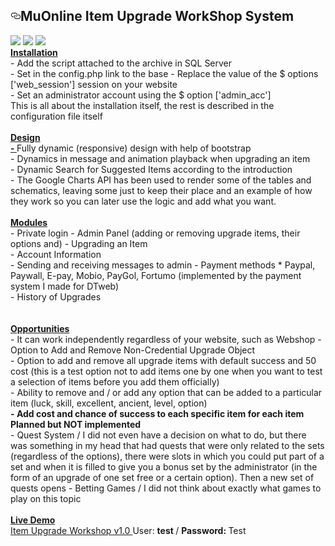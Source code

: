 
<article class="markdown-body entry-content" itemprop="text"><h1><a id="user-content-dtweb-20-muonline-all-seasons" class="anchor" aria-hidden="true" href="#dtweb-20-muonline-all-seasons"><svg class="octicon octicon-link" viewBox="0 0 16 16" version="1.1" width="16" height="16" aria-hidden="true"><path fill-rule="evenodd" d="M4 9h1v1H4c-1.5 0-3-1.69-3-3.5S2.55 3 4 3h4c1.45 0 3 1.69 3 3.5 0 1.41-.91 2.72-2 3.25V8.59c.58-.45 1-1.27 1-2.09C10 5.22 8.98 4 8 4H4c-.98 0-2 1.22-2 2.5S3 9 4 9zm9-3h-1v1h1c1 0 2 1.22 2 2.5S13.98 12 13 12H9c-.98 0-2-1.22-2-2.5 0-.83.42-1.64 1-2.09V6.25c-1.09.53-2 1.84-2 3.25C6 11.31 7.55 13 9 13h4c1.45 0 3-1.69 3-3.5S14.5 6 13 6z"></path></svg></a>MuOnline Item Upgrade WorkShop System</h1>

<img src="https://i.gyazo.com/240369537db327f8257a666ba4795cd0.png">
<img src="https://i.gyazo.com/245351dc7ee1a095fb45a1d918b3d08f.png">
<img src="https://i.gyazo.com/6878bbfea6e78ef1d32d66a25c4405f8.jpg">

<br>
<b> <span style = "text-decoration: underline"> Installation </span> </b> <br>
- Add the script attached to the archive in SQL Server <br>
- Set in the config.php link to the base
- Replace the value of the $ options ['web_session'] session on your website <br>
- Set an administrator account using the $ option ['admin_acc'] <br>
This is all about the installation itself, the rest is described in the configuration file itself
<br>
<br>
<b> <span style = "text-decoration: underline"> Design </ span> <br>
- </b> Fully dynamic (responsive) design with help of bootstrap <br>
- Dynamics in message and animation playback when upgrading an item <br>
- Dynamic Search for Suggested Items according to the introduction <br>
- The Google Charts API has been used to render some of the tables and schematics, leaving some just to keep their place and an example of how they work so you can later use the logic and add what you want.
<br>
<br>
<b> <span style = "text-decoration: underline"> Modules </span> </b> <br>
- Private login
- Admin Panel (adding or removing upgrade items, their options and)
- Upgrading an Item <br>
- Account Information <br>
- Sending and receiving messages to admin
- Payment methods * Paypal, Paywall, E-pay, Mobio, PayGol, Fortumo (implemented by the payment system I made for DTweb) <br>
- History of Upgrades <br>
<br>
<br>
<b> <span style = "text-decoration: underline"> Opportunities </ span> </b> <br>
- It can work independently regardless of your website, such as Webshop
- Option to Add and Remove Non-Credential Upgrade Object <br>
- Option to add and remove all upgrade items with default success and 50 cost (this is a test option not to add items one by one when you want to test a selection of items before you add them officially) <br>
- Ability to remove and / or add any option that can be added to a particular item (luck, skill, excellent, ancient, level, option) <br>
<b> - </b> <b> Add cost and chance of success to each specific item for each item </ b> </ span> <span style = "color: rgb > <br>
- Option to reduce the object level in case of unsuccessful upgrade (for example, if 12 will drop it from 0 to +11) <br>
- An option to delete an item if the upgrade failed
<br>
<b> <span style = "text-decoration: underline"> Planned but NOT implemented </span> </b> <br>
- Quest System / I did not even have a decision on what to do, but there was something in my head that had quests that were only related to the sets (regardless of the options), there were slots in which you could put part of a set and when it is filled to give you a bonus set by the administrator (in the form of an upgrade of one set free or a certain option). Then a new set of quests opens
- Betting Games / I did not think about exactly what games to play on this topic
<br>
<br>
<b> <span style = "text-decoration: underline"> Live Demo </span> </b> <br>
<a href="http://185.40.20.149" target="_blank" class="link link--external" rel="nofollow noopener"> Item Upgrade Workshop v1.0 </a> User: <b> test </b> / <b> Password: </b> Test </b> <br>
<br>

</article>
